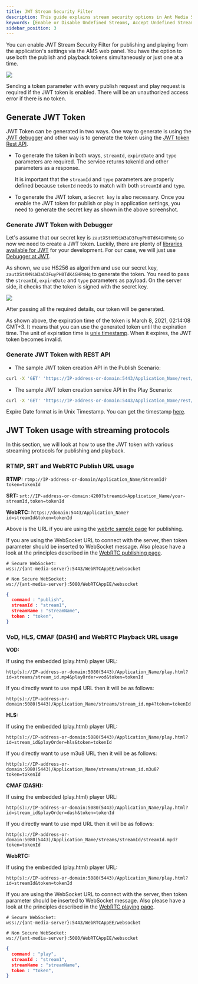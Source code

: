```yaml
---
title: JWT Stream Security Filter
description: This guide explains stream security options in Ant Media Server, and how you can Enable Disable, or Accept Undefined Streams.
keywords: [Enable or Disable Undefined Streams, Accept Undefined Streams, One Time Token Control, Stream security, Ant Media Server Documentation, Ant Media Server Tutorials]
sidebar_position: 3
---
```


You can enable JWT Stream Security Filter for publishing and playing from the application's settings via the AMS web panel. You have the option to use both the publish and playback tokens simultaneously or just one at a time.

![](@site/static/img/ant-media-server-jwt-stream-security-filter-dashboard.png)

Sending a token parameter with every publish request and play request is required if the JWT token is enabled. There will be an unauthorized access error if there is no token.

## Generate JWT Token

JWT Token can be generated in two ways. One way to generate is using the [JWT debugger](https://jwt.io/#debugger-io) and other way is to generate the token using the [JWT token Rest API](https://antmedia.io/rest/#/default/getJwtTokenV2).

 - To generate the token in both ways, ```streamId```, ```expireDate```
   and ```type``` parameters are required. The service returns tokenId
and other parameters as a response.
   
   It is important that the ```streamId``` and ```type``` parameters are
   properly defined because ```tokenId``` needs to match with both
   ```streamId``` and ```type```.
   
 - To generate the JWT token, a `Secret key` is also necessary. Once you enable the JWT token for publish or play in application settings, you need to generate the secret key as shown in the above screenshot.

### Generate JWT Token with Debugger

Let's assume that our secret key is ```zautXStXM9iW3aD3FuyPH0TdK4GHPmHq``` so now we need to create a JWT token. Luckily, there are plenty of [libraries available for JWT](https://jwt.io/#libraries-io) for your development. For our case, we will just use [Debugger at JWT](https://jwt.io/#debugger-io).

As shown, we use HS256 as algorithm and use our secret key, ```zautXStXM9iW3aD3FuyPH0TdK4GHPmHq``` to generate the token. You need to pass the `streamId`, `expireDate` and `type` parameters as payload. On the server side, it checks that the token is signed with the secret key. 

![](@site/static/img/generate-jwt-stream-token-with-expiration.png)  

After passing all the required details, our token will be generated.

As shown above, the expiration time of the token is March 8, 2021, 02:14:08 GMT+3. It means that you can use the generated token until the expiration time. The unit of expiration time is [unix timestamp](https://www.unixtimestamp.com/). When it expires, the JWT token becomes invalid.

### Generate JWT Token with REST API

 - The sample JWT token creation API in the Publish Scenario:

```bash
curl -X 'GET' 'https://IP-address-or-domain:5443/Application_Name/rest/v2/broadcasts/streamId/jwt-token?expireDate=Expire_Date&type=publish' -H 'accept: application/json'
```

 - The sample JWT token creation service API in the Play Scenario:

```bash
curl -X 'GET' 'https://IP-address-or-domain:5443/Application_Name/rest/v2/broadcasts/streamId/jwt-token?expireDate=Expire_Date&type=play' -H 'accept: application/json'
```

Expire Date format is in Unix Timestamp. You can get the timestamp [here](https://www.epochconverter.com/).

## JWT Token usage with streaming protocols

In this section, we will look at how to use the JWT token with various streaming protocols for publishing and playback.

### RTMP, SRT and WebRTC Publish URL usage

**RTMP:**
`rtmp://IP-address-or-domain/Application_Name/StreamId?token=tokenId`

**SRT:** 
`srt://IP-address-or-domain:4200?streamid=Application_Name/your-streamId,token=tokenId`

**WebRTC:**
`https://domain:5443/Application_Name?id=streamId&token=tokenId`

Above is the URL if you are using the [webrtc sample page](https://antmedia.io/docs/guides/publish-live-stream/webrtc/) for publishing.

If you are using the WebSocket URL to connect with the server, then token parameter should be inserted to WebSocket message. Also please have a look at the principles described in the [WebRTC publishing page](https://antmedia.io/docs/guides/publish-live-stream/webrtc/webrtc-websocket-messaging-reference/#publishing-webrtc-stream).

```shell
# Secure WebSocket: 
wss://{ant-media-server}:5443/WebRTCAppEE/websocket

# Non Secure WebSocket: 
ws://{ant-media-server}:5080/WebRTCAppEE/websocket
```

```json
{
  command : "publish",
  streamId : "stream1",
  streamName : "streamName",
  token : "token",
}
```

### VoD, HLS, CMAF (DASH) and WebRTC Playback URL usage

**VOD:**

If using the embedded (play.html) player URL:
```
http(s)://IP-address-or-domain:5080(5443)/Application_Name/play.html?id=streams/stream_id.mp4&playOrder=vod&token=tokenId
```
If you directly want to use mp4 URL then it will be as follows:
```
http(s)://IP-address-or-domain:5080(5443)/Application_Name/streams/stream_id.mp4?token=tokenId
```
**HLS:**

If using the embedded (play.html) player URL:
```
http(s)://IP-address-or-domain:5080(5443)/Application_Name/play.html?id=stream_id&playOrder=hls&token=tokenId
```

If you directly want to use m3u8 URL then it will be as follows:

```
http(s)://IP-address-or-domain:5080(5443)/Application_Name/streams/stream_id.m3u8?token=tokenId
```

**CMAF (DASH):**

If using the embedded (play.html) player URL:
```
http(s)://IP-address-or-domain:5080(5443)/Application_Name/play.html?id=stream_id&playOrder=dash&token=tokenId
```

If you directly want to use mpd URL then it will be as follows:

```
http(s)://IP-address-or-domain:5080(5443)/Application_Name/streams/streamId/streamId.mpd?token=tokenId
```

**WebRTC:**

If using the embedded (play.html) player URL:

`http(s)://IP-address-or-domain:5080(5443)/Application_Name/play.html?id=streamId&token=tokenId`

If you are using the WebSocket URL to connect with the server, then token parameter should be inserted to WebSocket message. Also please have a look at the principles described in the [WebRTC playing page](https://antmedia.io/docs/guides/publish-live-stream/webrtc/webrtc-websocket-messaging-reference/#playing-webrtc-stream).

```shell
# Secure WebSocket: 
wss://{ant-media-server}:5443/WebRTCAppEE/websocket

# Non Secure WebSocket: 
ws://{ant-media-server}:5080/WebRTCAppEE/websocket
```

```json
{
  command : "play",
  streamId : "stream1",
  streamName : "streamName",
  token : "token",
}
```
